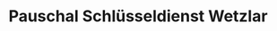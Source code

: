 ---
title: "Pauschal Schlüsseldienst Wetzlar"
url: /wetzlar/pauschal-schluesseldienst-wetzlar/
shop: Schlüsseldienst
---